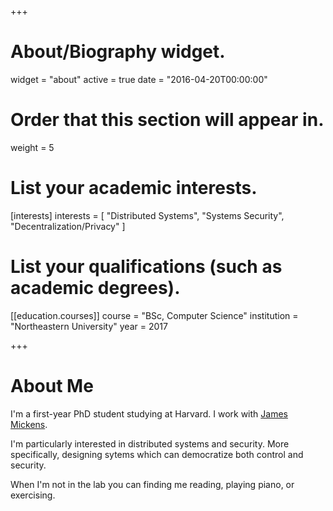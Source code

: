 +++
# About/Biography widget.
widget = "about"
active = true
date = "2016-04-20T00:00:00"

# Order that this section will appear in.
weight = 5

# List your academic interests.
[interests]
  interests = [
    "Distributed Systems",
    "Systems Security",
    "Decentralization/Privacy"
  ]

# List your qualifications (such as academic degrees).
[[education.courses]]
  course = "BSc, Computer Science"
  institution = "Northeastern University"
  year = 2017
 
+++

# About Me 

I'm a first-year PhD student studying at Harvard. I work with [James Mickens](https://mickens.seas.harvard.edu/research).

I'm particularly interested in distributed systems and security. 
More specifically, designing sytems which can democratize both control and security. 

When I'm not in the lab you can finding me reading, playing piano, or exercising.
</br></br>
</br>
